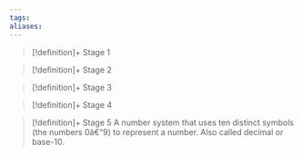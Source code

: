 ```yaml
---
tags:
aliases:
---
```


> [!definition]+ Stage 1
>

> [!definition]+ Stage 2
>

> [!definition]+ Stage 3
>

> [!definition]+ Stage 4
>

> [!definition]+ Stage 5
> A number system that uses ten distinct symbols (the numbers 0â€“9) to represent a number. Also called decimal or base-10.




